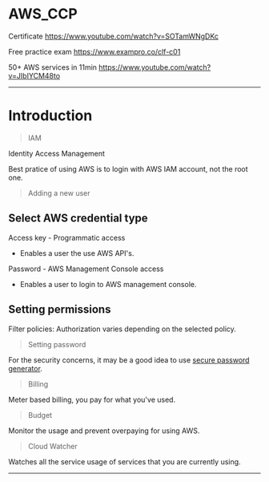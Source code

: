# AWS_CCP

Certificate
https://www.youtube.com/watch?v=SOTamWNgDKc

Free practice exam
https://www.exampro.co/clf-c01

50+ AWS services in 11min
https://www.youtube.com/watch?v=JIbIYCM48to

<hr>

# Introduction

> IAM

Identity Access Management

Best pratice of using AWS is to login with AWS IAM account, not the root one.

> Adding a new user

## Select AWS credential type

Access key - Programmatic access
* Enables a user the use AWS API's.

Password - AWS Management Console access
* Enables a user to login to AWS management console.

## Setting permissions

Filter policies: Authorization varies depending on the selected policy.

> Setting password

For the security concerns, it may be a good idea to use <a href="https://passwordsgenerator.net/">secure password generator</a>.

> Billing

Meter based billing, you pay for what you've used.

> Budget

Monitor the usage and prevent overpaying for using AWS.

> Cloud Watcher

Watches all the service usage of services that you are currently using.

<hr>

